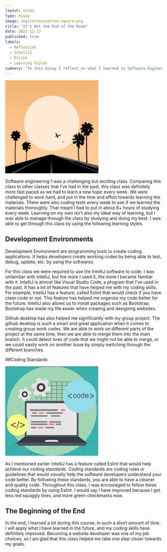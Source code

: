 ```yaml
---
layout: essay
type: essay
image: img/cotton/cotton-square.png
title: "It's Not the End of the Road"
date: 2022-12-13
published: true
labels:
  - Reflection
  - IntelliJ
  - Eslint
  - Learning Styles
summary: "In this essay I reflect on what I learned in Software Engineering 1 and the learning styles I used to become successful."
---
```


<img width="300px" class="rounded float-start pe-4" src="../img/road.jpg">

Software engineering 1 was a challenging but exciting class. Comparing this class to other classes that I’ve had in the past, this class was definitely more fast paced as we had to learn a new topic every week. We were challenged to work hard, and put in the time and effort towards learning the materials. There were also coding tests every week to see if we learned the materials thoroughly. That meant I had to put in about 6+ hours of studying every week. Learning on my own isn’t also my ideal way of learning, but I was able to manage through the class by studying and doing my best. I was able to get through this class by using the following learning styles.

## Development Environments 

Development Environment are programming tools to create coding applications. It helps developers create working codes by being able to test, debug, update, etc. by using the softwares. 

For this class we were required to use the IntelliJ software to code. I was unfamiliar with IntelliJ, but the more I used it, the more I became familiar with it. IntelliJ is almost like Visual Studio Code, a program that I’ve used in the past. It has a lot of features that have helped me with my coding skills. For example, IntelliJ has a feature, called Eslint that would check if you have clean code or not. This feature has helped me organize my code better for the future. IntelliJ also allows us to install packages such as Bootstrap. Bootstrap has made my life easier when creating and designing websites. 

Github desktop has also helped me significantly with my group project. The github desktop is such a smart and great application when it comes to creating group work codes. We are able to work on different parts of the project at the same time, then we are able to merge them into the main branch. It could detect lines of code that we might not be able to merge, or we could easily work on another issue by simply switching through the different branches. 

##Coding Standards

<img width="300px" class="rounded float-start pe-4" src="../img/code.jpg">

As I mentioned earlier IntelliJ has a feature called Eslint that would help achieve our coding standards. Coding standards are coding rules or guidelines that would visually help the software developers understand your code better. By following these standards, you are able to have a cleaner and quality code. Throughout this class, I was encouraged to follow these coding standards by using Eslint. I would say I have improved because I get less red squiggly lines, and more green checkmarks now.

## The Beginning of the End
In the end, I learned a lot during this course, in such a short amount of time. I will apply what I have learned in the future, and my coding skills have definitely improved. Becoming a website developer was one of my job choices, so I am glad that this class helped me take one step closer towards my goals.
